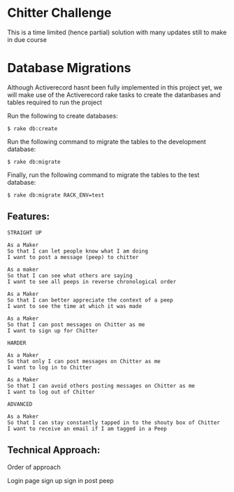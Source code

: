 Chitter Challenge
=================

This is a time limited (hence partial) solution with many updates still to make in due course 

Database Migrations
==================

Although Activerecord hasnt been fully implemented in this project yet, we will make use of the Activerecord rake tasks to create the datanbases and tables required to run the project

Run the following to create databases:

```$ rake db:create```

Run the following command to migrate the tables to the development database:

```$ rake db:migrate```

Finally, run the following command to migrate the tables to the test database:

```$ rake db:migrate RACK_ENV=test```



Features:
-------

```
STRAIGHT UP

As a Maker
So that I can let people know what I am doing  
I want to post a message (peep) to chitter

As a maker
So that I can see what others are saying  
I want to see all peeps in reverse chronological order

As a Maker
So that I can better appreciate the context of a peep
I want to see the time at which it was made

As a Maker
So that I can post messages on Chitter as me
I want to sign up for Chitter

HARDER

As a Maker
So that only I can post messages on Chitter as me
I want to log in to Chitter

As a Maker
So that I can avoid others posting messages on Chitter as me
I want to log out of Chitter

ADVANCED

As a Maker
So that I can stay constantly tapped in to the shouty box of Chitter
I want to receive an email if I am tagged in a Peep
```

Technical Approach:
-----


Order of approach

Login page
sign up
sign in
post peep